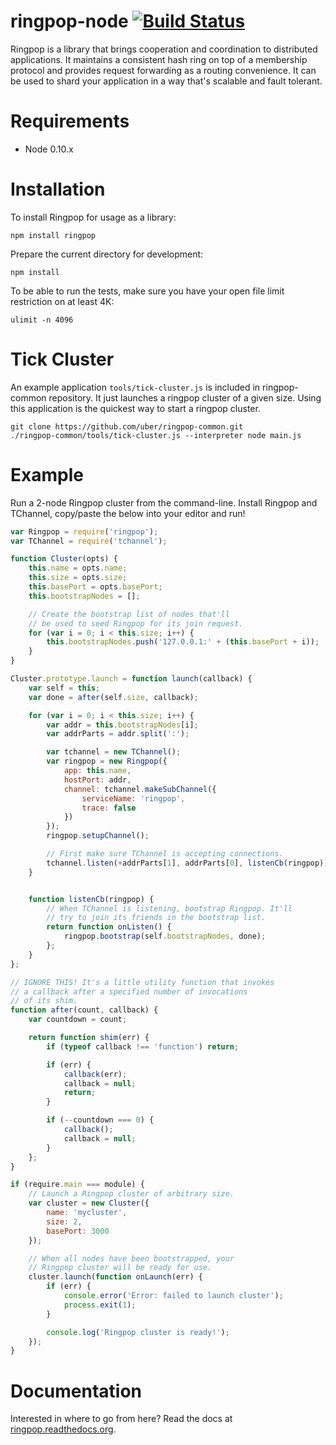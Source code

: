 # ringpop-node [![Build Status](https://travis-ci.org/uber/ringpop-node.svg?branch=master)](https://travis-ci.org/uber/ringpop-node)
Ringpop is a library that brings cooperation and coordination to distributed
applications. It maintains a consistent hash ring on top of a membership protocol
and provides request forwarding as a routing convenience. It can be used to
shard your application in a way that's scalable and fault tolerant.

# Requirements

* Node 0.10.x

# Installation
To install Ringpop for usage as a library:

```
npm install ringpop
```

Prepare the current directory for development:

```
npm install
```

To be able to run the tests, make sure you have your open file limit
restriction on at least 4K:

```
ulimit -n 4096
```

# Tick Cluster
An example application `tools/tick-cluster.js` is included in ringpop-common
repository. It just launches a ringpop cluster of a given size. Using this
application is the quickest way to start a ringpop cluster.

```
git clone https://github.com/uber/ringpop-common.git
./ringpop-common/tools/tick-cluster.js --interpreter node main.js
```

# Example
Run a 2-node Ringpop cluster from the command-line. Install Ringpop
and TChannel, copy/paste the below into your editor and run!

```js
var Ringpop = require('ringpop');
var TChannel = require('tchannel');

function Cluster(opts) {
    this.name = opts.name;
    this.size = opts.size;
    this.basePort = opts.basePort;
    this.bootstrapNodes = [];

    // Create the bootstrap list of nodes that'll
    // be used to seed Ringpop for its join request.
    for (var i = 0; i < this.size; i++) {
        this.bootstrapNodes.push('127.0.0.1:' + (this.basePort + i));
    }
}

Cluster.prototype.launch = function launch(callback) {
    var self = this;
    var done = after(self.size, callback);

    for (var i = 0; i < this.size; i++) {
        var addr = this.bootstrapNodes[i];
        var addrParts = addr.split(':');

        var tchannel = new TChannel();
        var ringpop = new Ringpop({
            app: this.name,
            hostPort: addr,
            channel: tchannel.makeSubChannel({
                serviceName: 'ringpop',
                trace: false
            })
        });
        ringpop.setupChannel();

        // First make sure TChannel is accepting connections.
        tchannel.listen(+addrParts[1], addrParts[0], listenCb(ringpop));
    }


    function listenCb(ringpop) {
        // When TChannel is listening, bootstrap Ringpop. It'll
        // try to join its friends in the bootstrap list.
        return function onListen() {
            ringpop.bootstrap(self.bootstrapNodes, done);
        };
    }
};

// IGNORE THIS! It's a little utility function that invokes
// a callback after a specified number of invocations
// of its shim.
function after(count, callback) {
    var countdown = count;

    return function shim(err) {
        if (typeof callback !== 'function') return;

        if (err) {
            callback(err);
            callback = null;
            return;
        }

        if (--countdown === 0) {
            callback();
            callback = null;
        }
    };
}

if (require.main === module) {
    // Launch a Ringpop cluster of arbitrary size.
    var cluster = new Cluster({
        name: 'mycluster',
        size: 2,
        basePort: 3000
    });

    // When all nodes have been bootstrapped, your
    // Ringpop cluster will be ready for use.
    cluster.launch(function onLaunch(err) {
        if (err) {
            console.error('Error: failed to launch cluster');
            process.exit(1);
        }

        console.log('Ringpop cluster is ready!');
    });
}
```

# Documentation
Interested in where to go from here? Read the docs at
[ringpop.readthedocs.org](https://ringpop.readthedocs.org).

